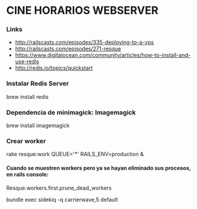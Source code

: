 # CINE HORARIOS WEBSERVER

### Links
- http://railscasts.com/episodes/335-deploying-to-a-vps
- http://railscasts.com/episodes/271-resque
- https://www.digitalocean.com/community/articles/how-to-install-and-use-redis
- http://redis.io/topics/quickstart

### Instalar Redis Server
brew install redis

### Dependencia de minimagick: Imagemagick
brew install imagemagick

### Crear worker
rake resque:work QUEUE='*' RAILS_ENV=production &
#### Cuando se muestren workers pero ya se hayan eliminado sus procesos, en rails console:
Resque.workers.first.prune_dead_workers


bundle exec sidekiq -q carrierwave,5 default